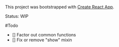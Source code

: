 This project was bootstrapped with [Create React App](https://github.com/facebookincubator/create-react-app).

Status: WIP

#Todo
- [] Factor out common functions
- [] Fix or remove  "show" mixin
